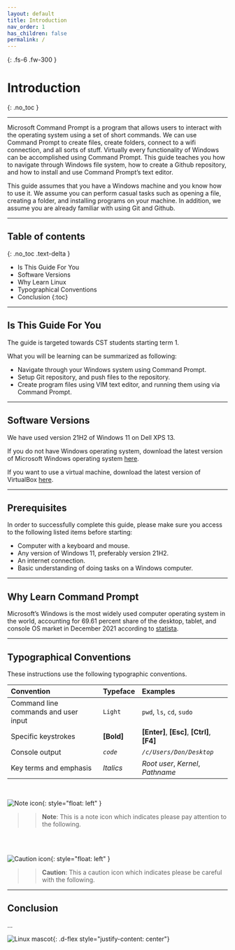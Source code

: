 ```yaml
---
layout: default
title: Introduction
nav_order: 1
has_children: false
permalink: /
---
```


{: .fs-6 .fw-300 }

# Introduction
{: .no_toc }

---

Microsoft Command Prompt is a program that allows users to interact with the operating system using a set of short commands. We can use Command Prompt to create files, create folders, connect to a wifi connection, and all sorts of stuff. Virtually every functionality of Windows can be accomplished using Command Prompt. This guide teaches you how to navigate through Windows file system, how to create a Github repository, and how to install and use Command Prompt’s text editor.

This guide assumes that you have a Windows machine and you know how to use it. We assume you can perform casual tasks such as opening a file, creating a folder, and installing programs on your machine. In addition, we assume you are already familiar with using Git and Github. 

---

## Table of contents
{: .no_toc .text-delta }
* Is This Guide For You
* Software Versions
* Why Learn Linux
* Typographical Conventions
* Conclusion
{:toc}

---

## Is This Guide For You

The guide is targeted towards CST students starting term 1.

What you will be learning can be summarized as following:

* Navigate through your Windows system using Command Prompt.
* Setup Git repository, and push files to the repository.
* Create program files using VIM text editor, and running them using via Command Prompt.

---

## Software Versions

We have used version 21H2 of Windows 11 on Dell XPS 13. 

If you do not have Windows operating system, download the latest version of Microsoft Windows operating system [here](https://www.microsoft.com/en-ca/software-download/windows11). 

If you want to use a virtual machine, download the latest version of VirtualBox [here](https://developer.microsoft.com/en-us/windows/downloads/virtual-machines/).

---

## Prerequisites

In order to successfully complete this guide, please make sure you access to the following listed items before starting:

- Computer with a keyboard and mouse.
- Any version of Windows 11, preferably version 21H2.
- An internet connection.
- Basic understanding of doing tasks on a Windows computer.

---

## Why Learn Command Prompt
Microsoft’s Windows is the most widely used computer operating system in the world, accounting for 69.61 percent share of the desktop, tablet, and console OS market in December 2021 according to [statista](https://www.statista.com/statistics/268237/global-market-share-held-by-operating-systems-since-2009/).

---

## Typographical Conventions

These instructions use the following typographic conventions.

| Convention                           | Typeface      | Examples                                         |
| :----                                | :----         | :----                                            |
| Command line commands and user input |   ```Light``` |     ```pwd```, ```ls```, ```cd```, ```sudo```    |
| Specific keystrokes                  |   **[Bold]**  |     **[Enter]**, **[Esc]**, **[Ctrl]**, **[F4]** |
| Console output                       |   *`code`*    |     *`/c/Users/Don/Desktop`*                     |
| Key terms and emphasis               |   _Italics_   |     _Root user_, _Kernel_, _Pathname_            |

<br/>

![Note icon](https://github.com/dl90/linux-basics/blob/gh-pages/docs/images/icons/note.png?raw=true "Note"){: style="float: left" }
>> **Note**: This is a note icon which indicates please pay attention to the following.
<br />
<br />

![Caution icon](https://github.com/dl90/linux-basics/blob/gh-pages/docs/images/icons/caution.png?raw=true "Caution"){: style="float: left" }
>> **Caution**: This a caution icon which indicates please be careful with the following.

---

## Conclusion
...

![Linux mascot](https://github.com/dl90/linux-basics/blob/gh-pages/docs/images/icons/tux.png?raw=true "Tux"){: .d-flex style="justify-content: center"}
